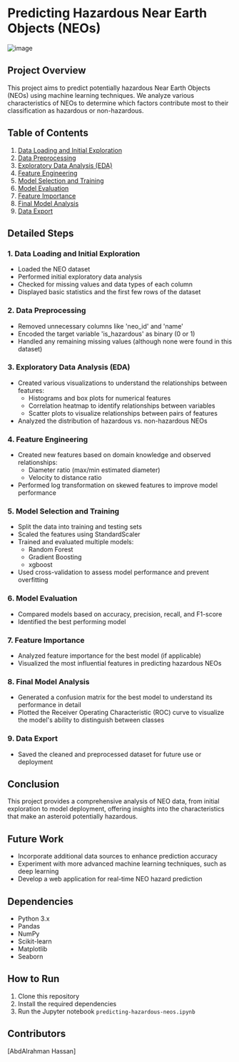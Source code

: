 # Predicting Hazardous Near Earth Objects (NEOs)
![image](https://github.com/user-attachments/assets/ff04537f-9f40-49a1-9bf2-525465a3553d)




## Project Overview
This project aims to predict potentially hazardous Near Earth Objects (NEOs) using machine learning techniques. We analyze various characteristics of NEOs to determine which factors contribute most to their classification as hazardous or non-hazardous.

## Table of Contents
1. [Data Loading and Initial Exploration](#1-data-loading-and-initial-exploration)
2. [Data Preprocessing](#2-data-preprocessing)
3. [Exploratory Data Analysis (EDA)](#3-exploratory-data-analysis-eda)
4. [Feature Engineering](#4-feature-engineering)
5. [Model Selection and Training](#5-model-selection-and-training)
6. [Model Evaluation](#6-model-evaluation)
7. [Feature Importance](#7-feature-importance)
8. [Final Model Analysis](#8-final-model-analysis)
9. [Data Export](#9-data-export)

## Detailed Steps

### 1. Data Loading and Initial Exploration
- Loaded the NEO dataset
- Performed initial exploratory data analysis
- Checked for missing values and data types of each column
- Displayed basic statistics and the first few rows of the dataset

### 2. Data Preprocessing
- Removed unnecessary columns like 'neo_id' and 'name'
- Encoded the target variable 'is_hazardous' as binary (0 or 1)
- Handled any remaining missing values (although none were found in this dataset)

### 3. Exploratory Data Analysis (EDA)
- Created various visualizations to understand the relationships between features:
  - Histograms and box plots for numerical features
  - Correlation heatmap to identify relationships between variables
  - Scatter plots to visualize relationships between pairs of features
- Analyzed the distribution of hazardous vs. non-hazardous NEOs

### 4. Feature Engineering
- Created new features based on domain knowledge and observed relationships:
  - Diameter ratio (max/min estimated diameter)
  - Velocity to distance ratio
- Performed log transformation on skewed features to improve model performance

### 5. Model Selection and Training
- Split the data into training and testing sets
- Scaled the features using StandardScaler
- Trained and evaluated multiple models:
  - Random Forest
  - Gradient Boosting
  - xgboost
- Used cross-validation to assess model performance and prevent overfitting

### 6. Model Evaluation
- Compared models based on accuracy, precision, recall, and F1-score
- Identified the best performing model

### 7. Feature Importance
- Analyzed feature importance for the best model (if applicable)
- Visualized the most influential features in predicting hazardous NEOs

### 8. Final Model Analysis
- Generated a confusion matrix for the best model to understand its performance in detail
- Plotted the Receiver Operating Characteristic (ROC) curve to visualize the model's ability to distinguish between classes

### 9. Data Export
- Saved the cleaned and preprocessed dataset for future use or deployment

## Conclusion
This project provides a comprehensive analysis of NEO data, from initial exploration to model deployment, offering insights into the characteristics that make an asteroid potentially hazardous.

## Future Work
- Incorporate additional data sources to enhance prediction accuracy
- Experiment with more advanced machine learning techniques, such as deep learning
- Develop a web application for real-time NEO hazard prediction

## Dependencies
- Python 3.x
- Pandas
- NumPy
- Scikit-learn
- Matplotlib
- Seaborn

## How to Run
1. Clone this repository
2. Install the required dependencies
3. Run the Jupyter notebook `predicting-hazardous-neos.ipynb`

## Contributors
[AbdAlrahman Hassan]
